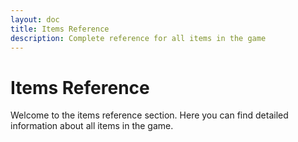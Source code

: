 ```yaml
---
layout: doc
title: Items Reference
description: Complete reference for all items in the game
---
```


# Items Reference

Welcome to the items reference section. Here you can find detailed information about all items in the game.

<ItemsReference />


